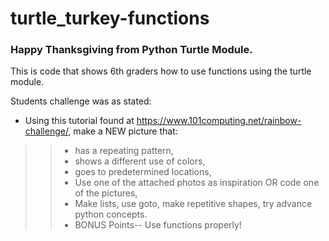 # turtle_turkey-functions
### Happy Thanksgiving from Python Turtle Module.

This is code that shows 6th graders how to use functions using the turtle module.

Students challenge was as stated:
* Using this tutorial found at https://www.101computing.net/rainbow-challenge/, make a NEW picture that:
>>* has a repeating pattern,
>>* shows a different use of colors,
>>* goes to predetermined locations,
>>* Use one of the attached photos as inspiration OR code one of the pictures,
>>* Make lists, use goto, make repetitive shapes, try advance python concepts.
>>* BONUS Points-- Use functions properly!


